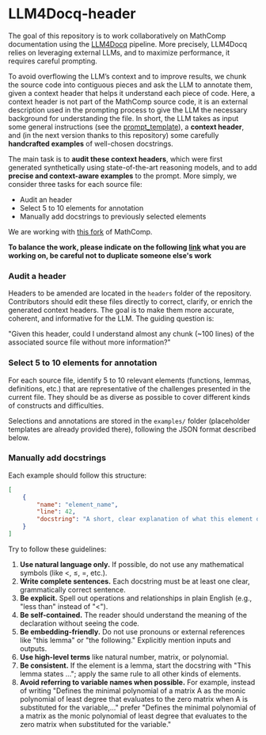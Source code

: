 # LLM4Docq-header
The goal of this repository is to work collaboratively on MathComp documentation using the [LLM4Docq](https://github.com/LLM4Rocq/LLM4Docq) pipeline.
More precisely, LLM4Docq relies on leveraging external LLMs, and to maximize performance, it requires careful prompting.

To avoid overflowing the LLM’s context and to improve results, we chunk the source code into contiguous pieces and ask the LLM to annotate them, given a context header that helps it understand each piece of code.
Here, a context header is not part of the MathComp source code, it is an external description used in the prompting process to give the LLM the necessary background for understanding the file.
In short, the LLM takes as input some general instructions (see the [prompt_template](prompt_template.txt)), a **context header**, and (in the next version thanks to this repository) some carefully **handcrafted examples** of well-chosen docstrings.

The main task is to **audit these context headers**, which were first generated synthetically using state-of-the-art reasoning models, and to add **precise and context-aware examples** to the prompt.
More simply, we consider three tasks for each source file:

- Audit an header
- Select 5 to 10 elements for annotation
- Manually add docstrings to previously selected elements

We are working with [this fork](https://github.com/theostos/math-comp/blob/llm4docq/) of MathComp.

**To balance the work, please indicate on the following [link](https://notes.inria.fr/dLNK-EW_S8SJdvc0u2YHqA#) what you are working on, be careful not to duplicate someone else's work**

### Audit a header

Headers to be amended are located in the `headers` folder of the repository.
Contributors should edit these files directly to correct, clarify, or enrich the generated context headers.
The goal is to make them more accurate, coherent, and informative for the LLM.
The guiding question is:

"Given this header, could I understand almost any chunk (~100 lines) of the associated source file without more information?"

### Select 5 to 10 elements for annotation

For each source file, identify 5 to 10 relevant elements (functions, lemmas, definitions, etc.) that are representative of the challenges presented in the current file.
They should be as diverse as possible to cover different kinds of constructs and difficulties.

Selections and annotations are stored in the `examples/` folder (placeholder templates are already provided there), following the JSON format described below.

### Manually add docstrings

Each example should follow this structure:

```json
[
    {
        "name": "element_name",
        "line": 42,
        "docstring": "A short, clear explanation of what this element does."
    }
]
```

Try to follow these guidelines:
1. **Use natural language only.** If possible, do not use any mathematical symbols (like <, ≤, =, etc.).  
2. **Write complete sentences.** Each docstring must be at least one clear, grammatically correct sentence.  
3. **Be explicit.** Spell out operations and relationships in plain English (e.g., "less than" instead of "<").  
4. **Be self-contained.** The reader should understand the meaning of the declaration without seeing the code.  
5. **Be embedding-friendly.** Do not use pronouns or external references like "this lemma" or "the following." Explicitly mention inputs and outputs.  
6. **Use high-level terms** like natural number, matrix, or polynomial.
7. **Be consistent.** If the element is a lemma, start the docstring with "This lemma states ..."; apply the same rule to all other kinds of elements.  
8. **Avoid referring to variable names when possible.** For example, instead of writing "Defines the minimal polynomial of a matrix A as the monic polynomial of least degree that evaluates to the zero matrix when A is substituted for the variable,..." prefer "Defines the minimal polynomial of a matrix as the monic polynomial of least degree that evaluates to the zero matrix when substituted for the variable."
